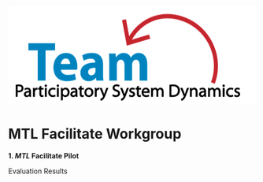 <img src = "https://github.com/lzim/teampsd/blob/teampsd_style/teampsd_logo/team_psd_logo_sm.png"
     height = "200" width = "600">  
# MTL Facilitate Workgroup

**1. *MTL* Facilitate Pilot**  

Evaluation Results


